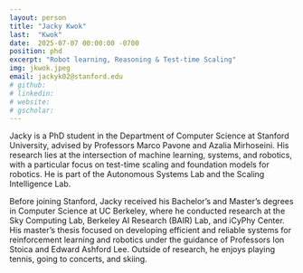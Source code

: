 ```yaml
---
layout: person
title: "Jacky Kwok"
last:  "Kwok"
date:  2025-07-07 00:00:00 -0700
position: phd
excerpt: "Robot learning, Reasoning & Test-time Scaling"
img: jkwok.jpeg
email: jackyk02@stanford.edu
# github:
# linkedin:
# website:
# gscholar:
---
```

Jacky is a PhD student in the Department of Computer Science at Stanford University, advised by Professors Marco Pavone and Azalia Mirhoseini. His research lies at the intersection of machine learning, systems, and robotics, with a particular focus on test-time scaling and foundation models for robotics. He is part of the Autonomous Systems Lab and the Scaling Intelligence Lab.

Before joining Stanford, Jacky received his Bachelor’s and Master’s degrees in Computer Science at UC Berkeley, where he conducted research at the Sky Computing Lab, Berkeley AI Research (BAIR) Lab, and iCyPhy Center. His master’s thesis focused on developing efficient and reliable systems for reinforcement learning and robotics under the guidance of Professors Ion Stoica and Edward Ashford Lee. Outside of research, he enjoys playing tennis, going to concerts, and skiing.

